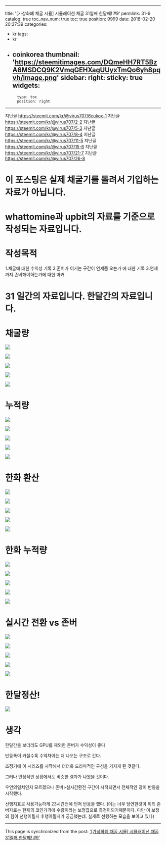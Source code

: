 
---
title: '[가상화폐 채굴 시뮬] 시뮬래이션 채굴 31일째 한달째! #9'
permlink: 31-9
catalog: true
toc_nav_num: true
toc: true
position: 9999
date: 2018-02-20 20:27:39
categories:
- kr
tags:
- kr
- coinkorea
thumbnail: 'https://steemitimages.com/DQmeHH7RT5BzA6MSDCQ9K2VmqGEHXagUUyxTmQo6yh8pqvh/image.png'
sidebar:
    right:
        sticky: true
widgets:
    -
        type: toc
        position: right
---


지난글 https://steemit.com/kr/@virus707/6cukox-1
지난글 https://steemit.com/kr/@virus707/2-2
지난글 https://steemit.com/kr/@virus707/5-3
지난글 https://steemit.com/kr/@virus707/8-4
지난글 https://steemit.com/kr/@virus707/11-5
지난글 https://steemit.com/kr/@virus707/15-6
지난글 https://steemit.com/kr/@virus707/21-7
지난글 https://steemit.com/kr/@virus707/26-8

# 이 포스팅은 실제 채굴기를 돌려서 기입하는 자료가 아닙니다. 
# whattomine과 upbit의 자료를 기준으로 작성되는 자료입니다. 

# 작성목적
1.채굴에 대한 수익성 기록
2.존버가 이기는 구간이 언제쯤 오는가 에 대한 기록
3.언제까지 존버해야하는가에 대한 마커

# 31 일간의 자료입니다. 한달간의 자료입니다.

# 채굴량
![](https://steemitimages.com/DQmeHH7RT5BzA6MSDCQ9K2VmqGEHXagUUyxTmQo6yh8pqvh/image.png)

![](https://steemitimages.com/DQmQPzxDH7o1TNWg4tcGV2S1a8uceztrMd4PZGAF6sufib9/image.png)

![](https://steemitimages.com/DQmUpC7MKu9CdvNEBLTZyJ6gFpHYxoHdZ1XKZFwGP2RPxjS/image.png)

![](https://steemitimages.com/DQmaVP1KrWhHqDj7SJUWesrZMh3JKAGH1hZ8nYVT5Arp1Am/image.png)

![](https://steemitimages.com/DQmU1Y191Ufb31kY54iNXjCFWjgAaFt3ZyhqEF9ZCFSXZb7/image.png)

# 누적량
![](https://steemitimages.com/DQmNnvoASGHgHYLWfPz3gFar8jjAvBaNYZtLbWaDAwY3jiW/image.png)

![](https://steemitimages.com/DQmd4jPcHJE2YebW9WZF7ozQjZ6sgbGqFEhngCzhA758G3t/image.png)

![](https://steemitimages.com/DQmbVDc8CqkfJzZFiDiK2aNSkgbEqsDXBVFcMULbXfJjVm4/image.png)

![](https://steemitimages.com/DQmWUKi9SiZ7UG7r3vcTqCVowQwkCzDc49UypSMiQ981q9U/image.png)

![](https://steemitimages.com/DQmeZ6Z799LgQHzhzjnGk399RW4oVUHikVYWCsav2aztiq1/image.png)

# 한화 환산
![](https://steemitimages.com/DQmctehJAEtmSUNGqAmacHD5cTk8VTNucfaeKcgAmU6xFCn/image.png)

![](https://steemitimages.com/DQmUx5fRQDw79x1NoRbH2EGkNZtx4WJa6Lup8irPWpjLqEN/image.png)

![](https://steemitimages.com/DQmRGMNdLxNvDtUm4Qe54oTvYfN9zcYZZ6GS6JjHhw1HTz9/image.png)

![](https://steemitimages.com/DQmZCjtPNY2W5SKAnQHAUBjMJfBLqFq2qndCYjgf2UMme2R/image.png)

![](https://steemitimages.com/DQmf37eyTjn1w3wBg6hQfwLLj1nHCrbg812hn6MNxea6zCB/image.png)

# 한화 누적량
![](https://steemitimages.com/DQmaq4kYM54GzxxGNJdgYqSMyDKktCkej344WuEuPEyjgZm/image.png)

![](https://steemitimages.com/DQmZCS2YWtpGSb42p1EfkZTZJ8PXvsbyHJQNqsbRHnvMyqN/image.png)

![](https://steemitimages.com/DQmfLv6jGZXbY5uEmrCQuvPq8zHzztfke9D5tCaZqvGh3Xq/image.png)

![](https://steemitimages.com/DQmVgJEyaKKHrystFYYLXy2muuCiuxBLD8jCPMBaSkziXVm/image.png)

![](https://steemitimages.com/DQmUWrVqw3TF2UrQgTaCVwC3s29VZP8nDzNos1YUkzkvnMq/image.png)

# 실시간 전환 vs 존버

![](https://steemitimages.com/DQmW626Z3Ua8oqfp8DAKmirn4ec9QLAMsMB7FWxp7KXXTem/image.png)

![](https://steemitimages.com/DQmQN8oJVcFPmq1Rm22Vvn8YnW5AtkSEzopNBw9spNCbP1h/image.png)

![](https://steemitimages.com/DQmatmEpGuMSWAGaRkvZUNEY9L3t3Mf2uW4iLRGi736BeEv/image.png)

![](https://steemitimages.com/DQmcjSRyqnj9uUJGmHLtUmrE6seVzHfqRF98KaZwBXRiXv7/image.png)

![](https://steemitimages.com/DQmSku3Fmki4WWyAo9esJoBDfgETfeupiqWfaeeLtkzMkGw/image.png)

# 한달정산!

![](https://steemitimages.com/DQmSELX9bGcYEopn9Sz4xGqPHvMKN1XdJW6SEaPGU9eQgRf/image.png)


# 생각

한달간을 보더라도 GPU를 제외한 존버가 수익성이 좋다

반등폭이 커질수록 수익차이는 더 나오는 구조로 간다.

조정기에 이 시리즈를 시작해서 더더욱 드라마적인 구성을 가지게 된 것같다.

그러나  안정적인 상황에서도 비슷한 결과가 나왔을 것이다.

우연의일치인지 모르겠으나 존버>실시간환전 구간이 시작되면서 전체적인 장이 반등을 시작했다.

선행지표로 사용가능하게 23시간전에 먼저 반응을 했다.
(이는 너무 당연한것이 위의 존버자료는 현재의 코인가격에 수량이라는 보정값으로 측정이되기때문이다. 다만 이 보정의 힘이 선행이될지 후행이될지가 궁금했는데. 실제로 선행하는 모습을 보이고 있다)

- - -

This page is synchronized from the post: ['[가상화폐 채굴 시뮬] 시뮬래이션 채굴 31일째 한달째! #9'](https://steemit.com/@virus707/31-9)
